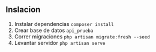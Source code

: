 ## Inslacion 


1. Instalar dependencias `composer install` 
2. Crear base de datos `api_prueba`
3. Correr migraciones `php artisan migrate:fresh --seed`
4. Levantar servidor `php artisan serve`